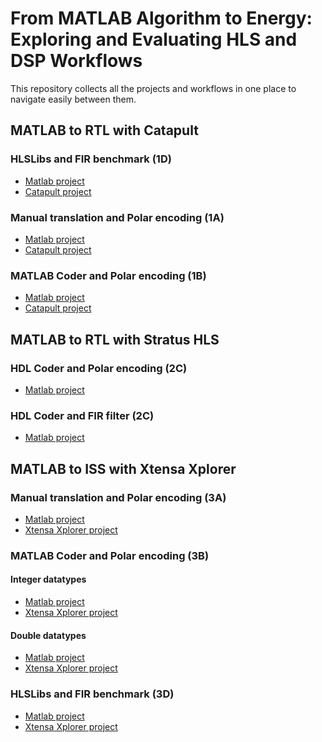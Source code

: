 # From MATLAB Algorithm to Energy: Exploring and Evaluating HLS and DSP Workflows

This repository collects all the projects and workflows in one place to navigate easily between them.

## MATLAB to RTL with Catapult

### HLSLibs and FIR benchmark (1D)

- [Matlab project][matlab-fir-filter#main]
- [Catapult project][catapult-fir-filter]

### Manual translation and Polar encoding (1A)

- [Matlab project][matlab-polar-coding#main]
- [Catapult project][catapult-polar-coding]

### MATLAB Coder and Polar encoding (1B)

- [Matlab project][matlab-polar-coding#main]
- [Catapult project][catapult-matlab-polar-coding]

## MATLAB to RTL with Stratus HLS

### HDL Coder and Polar encoding (2C)

- [Matlab project][matlab-polar-coding#stratus-hls-binary]

### HDL Coder and FIR filter (2C)

- [Matlab project][matlab-fir-filter#stratus-hls]

## MATLAB to ISS with Xtensa Xplorer

### Manual translation and Polar encoding (3A)

- [Matlab project][matlab-polar-coding#main]
- [Xtensa Xplorer project][xtensa-polar-coding]

### MATLAB Coder and Polar encoding (3B)

#### Integer datatypes

- [Matlab project][matlab-polar-coding#main]
- [Xtensa Xplorer project][xtensa-matlab-polar-coding-int]

#### Double datatypes

- [Matlab project][matlab-polar-coding#xtensa-double-datatypes]
- [Xtensa Xplorer project][xtensa-matlab-polar-coding-double]

### HLSLibs and FIR benchmark (3D)

- [Matlab project][matlab-fir-filter#main]
- [Xtensa Xplorer project][xtensa-fir-filter]

<!-- References -->
[catapult-fir-filter]:https://github.com/eersaa/catapult-fir-filter
[catapult-matlab-polar-coding]:https://github.com/eersaa/catapult-matlab-polar-coding
[catapult-polar-coding]:https://github.com/eersaa/catapult-polar-coding
[matlab-fir-filter#main]:https://github.com/eersaa/matlab-fir-filter/tree/main
[matlab-fir-filter#stratus-hls]:https://github.com/eersaa/matlab-fir-filter/tree/stratus-hls
[matlab-polar-coding#main]:https://github.com/eersaa/matlab-polar-coding/tree/main
[matlab-polar-coding#xtensa-double-datatypes]:https://github.com/eersaa/matlab-polar-coding/tree/xtensa-double-datatypes
[matlab-polar-coding#stratus-hls-binary]:https://github.com/eersaa/matlab-polar-coding/tree/stratus-hls-binary
[xtensa-fir-filter]:https://github.com/eersaa/xtensa-fir-filter
[xtensa-matlab-polar-coding-double]:https://github.com/eersaa/xtensa-matlab-polar-coding-double
[xtensa-matlab-polar-coding-int]:https://github.com/eersaa/xtensa-matlab-polar-coding-int
[xtensa-polar-coding]:https://github.com/eersaa/xtensa-polar-coding

